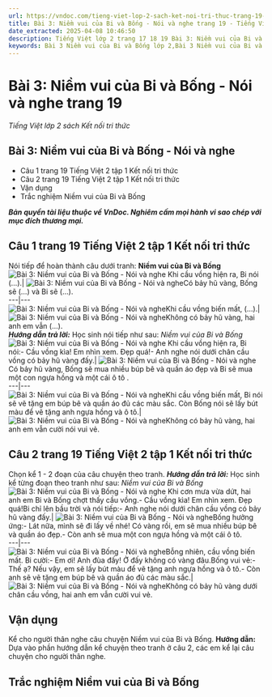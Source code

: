 ```yaml
---
url: https://vndoc.com/tieng-viet-lop-2-sach-ket-noi-tri-thuc-trang-19-233221
title: Bài 3: Niềm vui của Bi và Bống - Nói và nghe trang 19 - Tiếng Việt lớp 2 sách Kết nối tri thức - VnDoc.com
date_extracted: 2025-04-08 10:46:50
description: Tiếng Việt lớp 2 trang 17 18 19 Bài 3: Niềm vui của Bi và Bống - Nói và nghe được biên soạn nhằm giúp các em HS đạt kết quả tốt trong quá trình làm bài tập và học tập môn Tiếng Việt lớp 2.
keywords: Bài 3 Niềm vui của Bi và Bống lớp 2,Bài 3 Niềm vui của Bi và Bống,tiếng việt lớp 2 bài 3 Niềm vui của Bi và Bống,tiếng việt 2 bài 3 Niềm vui của Bi và Bống,bài Niềm vui của Bi và Bống,tập đọc Niềm vui của Bi và Bống,Niềm vui của Bi và Bống lớp 2,tiếng việt lớp 2,tiếng việt lớp 2 kết nối tri thức,tiếng việt 2,bài tập tiếng việt lớp 2,sách tiếng việt lớp 2,giải bài tập tiếng việt lớp 2,vở bài tập tiếng việt lớp 2,vở bài tập tiếng việt,giải vở bài tập tiếng việt,tiếng việt lớp 2 tập 1
---
```


# Bài 3: Niềm vui của Bi và Bống - Nói và nghe trang 19
 _Tiếng Việt lớp 2 sách Kết nối tri thức_
## **Bài 3: Niềm vui của Bi và Bống - Nói và nghe**
  * Câu 1 trang 19 Tiếng Việt 2 tập 1 Kết nối tri thức
  * Câu 2 trang 19 Tiếng Việt 2 tập 1 Kết nối tri thức
  * Vận dụng
  * Trắc nghiệm Niềm vui của Bi và Bống 

_**Bản quyền tài liệu thuộc về VnDoc. Nghiêm cấm mọi hành vi sao chép với mục đích thương mại.**_
##  Câu 1 trang 19 Tiếng Việt 2 tập 1 Kết nối tri thức
Nói tiếp để hoàn thành câu dưới tranh:
**Niềm vui của Bi và Bống**
![Bài 3: Niềm vui của Bi và Bống - Nói và nghe](https://i.vdoc.vn/data/image/2021/05/26/tieng-viet-lop-2-sach-ket-noi-tri-thuc-trang-19-1.jpg) Khi cầu vồng hiện ra, Bi nói \(…\).| ![Bài 3: Niềm vui của Bi và Bống - Nói và nghe](https://i.vdoc.vn/data/image/2021/05/26/tieng-viet-lop-2-sach-ket-noi-tri-thuc-trang-19-2.jpg)Có bảy hũ vàng, Bống sẽ \(…\) và Bi sẽ \(…\).  
---|---  
![Bài 3: Niềm vui của Bi và Bống - Nói và nghe](https://i.vdoc.vn/data/image/2021/05/26/tieng-viet-lop-2-sach-ket-noi-tri-thuc-trang-19-3.jpg)Khi cầu vồng biến mất, \(…\).| ![Bài 3: Niềm vui của Bi và Bống - Nói và nghe](https://i.vdoc.vn/data/image/2021/05/26/tieng-viet-lop-2-sach-ket-noi-tri-thuc-trang-19-4.jpg)Không có bảy hũ vàng, hai anh em vẫn \(…\).  
_**Hướng dẫn trả lời:**_
Học sinh nói tiếp như sau:
_Niềm vui của Bi và Bống_
![Bài 3: Niềm vui của Bi và Bống - Nói và nghe](https://i.vdoc.vn/data/image/2021/05/26/tieng-viet-lop-2-sach-ket-noi-tri-thuc-trang-19-1.jpg) Khi cầu vồng hiện ra, Bi nói:\- Cầu vồng kìa\! Em nhìn xem. Đẹp quá\!\- Anh nghe nói dưới chân cầu vồng có bảy hũ vàng đấy.| ![Bài 3: Niềm vui của Bi và Bống - Nói và nghe](https://i.vdoc.vn/data/image/2021/05/26/tieng-viet-lop-2-sach-ket-noi-tri-thuc-trang-19-2.jpg)Có bảy hũ vàng, Bống sẽ mua nhiều búp bê và quần áo đẹp và Bi sẽ mua một con ngựa hồng và một cái ô tô .  
---|---  
![Bài 3: Niềm vui của Bi và Bống - Nói và nghe](https://i.vdoc.vn/data/image/2021/05/26/tieng-viet-lop-2-sach-ket-noi-tri-thuc-trang-19-3.jpg)Khi cầu vồng biến mất, Bi nói sẽ vẽ tặng em búp bê và quần áo đủ các màu sắc. Còn Bống nói sẽ lấy bút màu để vẽ tặng anh ngựa hồng và ô tô.| ![Bài 3: Niềm vui của Bi và Bống - Nói và nghe](https://i.vdoc.vn/data/image/2021/05/26/tieng-viet-lop-2-sach-ket-noi-tri-thuc-trang-19-4.jpg)Không có bảy hũ vàng, hai anh em vẫn cười nói vui vẻ.  
## Câu 2 trang 19 Tiếng Việt 2 tập 1 Kết nối tri thức
Chọn kể 1 - 2 đoạn của câu chuyện theo tranh.
_**Hướng dẫn trả lời:**_
Học sinh kể từng đoạn theo tranh như sau:
_Niềm vui của Bi và Bống_
![Bài 3: Niềm vui của Bi và Bống - Nói và nghe](https://i.vdoc.vn/data/image/2021/05/26/tieng-viet-lop-2-sach-ket-noi-tri-thuc-trang-19-1.jpg) Khi cơn mưa vừa dứt, hai anh em Bi và Bống chợt thấy cầu vồng.\- Cầu vồng kìa\! Em nhìn xem. Đẹp quá\!Bi chỉ lên bầu trời và nói tiếp:\- Anh nghe nói dưới chân cầu vồng có bảy hũ vàng đấy.| ![Bài 3: Niềm vui của Bi và Bống - Nói và nghe](https://i.vdoc.vn/data/image/2021/05/26/tieng-viet-lop-2-sach-ket-noi-tri-thuc-trang-19-2.jpg)Bống hưởng ứng:\- Lát nữa, mình sẽ đi lấy về nhé\! Có vàng rồi, em sẽ mua nhiều búp bê và quần áo đẹp.\- Còn anh sẽ mua một con ngựa hồng và một cái ô tô.  
---|---  
![Bài 3: Niềm vui của Bi và Bống - Nói và nghe](https://i.vdoc.vn/data/image/2021/05/26/tieng-viet-lop-2-sach-ket-noi-tri-thuc-trang-19-3.jpg)Bỗng nhiên, cầu vồng biến mất. Bi cười:\- Em ơi\! Anh đùa đấy\! Ở đấy không có vàng đâu.Bống vui vẻ:\- Thế ạ? Nếu vậy, em sẽ lấy bút màu để vẽ tặng anh ngựa hồng và ô tô.\- Còn anh sẽ vẽ tặng em búp bê và quần áo đủ các màu sắc.| ![Bài 3: Niềm vui của Bi và Bống - Nói và nghe](https://i.vdoc.vn/data/image/2021/05/26/tieng-viet-lop-2-sach-ket-noi-tri-thuc-trang-19-4.jpg)Không có bảy hũ vàng dưới chân cầu vồng, hai anh em vẫn cười vui vẻ.  
## **Vận dụng**
Kể cho người thân nghe câu chuyện Niềm vui của Bi và Bống.
**Hướng dẫn:** Dựa vào phần hướng dẫn kể chuyện theo tranh ở câu 2, các em kể lại câu chuyện cho người thân nghe.
## **Trắc nghiệm Niềm vui của Bi và Bống**
